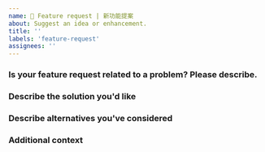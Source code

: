```yaml
---
name: 🙋 Feature request | 新功能提案
about: Suggest an idea or enhancement.
title: ''
labels: 'feature-request'
assignees: ''
---
```


<!-- 💚 Thanks for your time to make us better with your feedbacks 💚 -->

### Is your feature request related to a problem? Please describe.

<!-- A clear and concise description of what the problem is. Ex. I'm always frustrated when [...] -->

### Describe the solution you'd like

<!-- A clear and concise description of what you want to happen. Adding some code examples would be neat! -->

### Describe alternatives you've considered

<!-- A clear and concise description of any alternative solutions or features you've considered. -->

### Additional context

<!-- Add any other context or screenshots about the feature request here. -->
